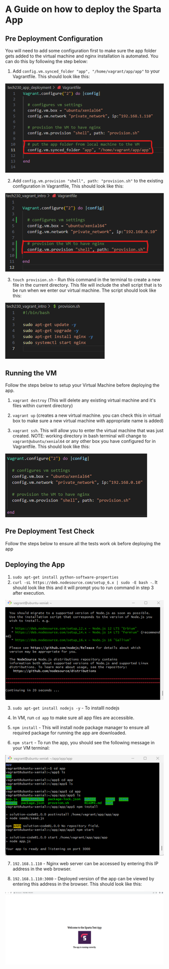 # A Guide on how to deploy the Sparta App

## Pre Deployment Configuration

You will need to add some configuration first to make sure the app folder gets added to the virtual machine and nginx installation is automated. You can do this by following the step below:

1. Add `config.vm.synced_folder "app", "/home/vagrant/app/app"` to your Vagrantfile. This should look like this:

![alt text](assets/vagrant-folder-config.png)

2. Add `config.vm.provision "shell", path: "provision.sh"` to the existing configuration in Vagrantfile, This should look like this:

![Alt text](assets/vm-provision-config.png)


3. `touch provision.sh` - Run this command in the terminal to create a new file in the current directory. This file will include the shell script that is to be run when we enter our virtual machine. The script should look like this:

![Alt text](assets/nginx-provision.png)

## Running the VM

Follow the steps below to setup your Virtual Machine before deploying the app.

1. `vagrant destroy` (This will delete any existing virtual machine and it's files within current directory)

2. `vagrant up` (creates a new virtual machine. you can check this in virtual box to make sure a new virtual machine with appropriate name is added)

3. `vagrant ssh`. This will allow you to enter the virtual machine that was just created.
NOTE: working directory in bash terminal will change to `vagrant@ubuntu/xenial64` or any other box you have configured for in Vagrantfile. This should look like this:

![Alt text](assets/vm-box.png)


## Pre Deployment Test Check

Follow the steps below to ensure all the tests work ok before deploying the app





## Deploying the App

1. `sudo apt-get install python-software-properties`
2. `curl -sL https://deb.nodesource.com/setup_6.x | sudo -E bash -`. It should look like this and it will prompt you to run command in step 3 after execution.

![alt text](assets/curl-link.png)

3. `sudo apt-get install nodejs -y` - To installl nodejs

4. In VM, run `cd app` to make sure all app files are accessible.
5. `npm install` - This will install node package manager to ensure all required package for running the app are downloaded.
6. `npm start` - To run the app, you should see the following message in your VM terminal:

![alt text](assets/npm-start.png)

7. `192.168.1.110` - Nginx web server can be accessed by entering this IP address in the web browser.

8. `192.168.1.110:3000` - Deployed version of the app can be viewed by entering this address in the browser. This should look like this:


![alt text](assets/deployed-app.png)